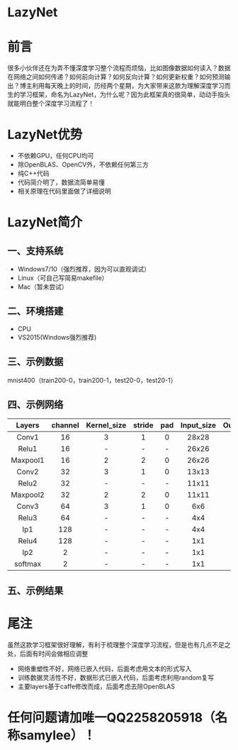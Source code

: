 # LazyNet
# 前言
很多小伙伴还在为弄不懂深度学习整个流程而烦恼，比如图像数据如何读入？数据在网络之间如何传递？如何前向计算？如何反向计算？如何更新权重？如何预测输出？博主利用每天晚上的时间，历经两个星期，为大家带来这款为理解深度学习而生的学习框架，命名为LazyNet，为什么呢？因为此框架真的很简单，动动手指头就能明白整个深度学习流程了！

# LazyNet优势
* 不依赖GPU，任何CPU均可
* 除OpenBLAS、OpenCV外，不依赖任何第三方
* 纯C++代码
* 代码简介明了，数据流简单易懂
* 相关原理在代码里面做了详细说明

# LazyNet简介
## 一、支持系统
* Windows7/10（强烈推荐，因为可以直观调试）
* Linux（可自己写简易makefile）
* Mac（暂未尝试）
## 二、环境搭建
* CPU
* VS2015(Windows强烈推荐)
## 三、示例数据
mnist400（train200-0，train200-1，test20-0，test20-1）
## 四、示例网络
| Layers | channel | Kernel_size | stride | pad | Input_size | Output_size |
|:------:|:------:|:------:|:------:|:------:|:------:|:------:|
| Conv1  | 16 | 3 |  1  |  0  |  28x28  |  26x26  |
| Relu1  | 16 |  - |  -  |  -  |   26x26 |  26x26  |
| Maxpool1 | 16 |  2 |  2  |  0  |  26x26  |  13x13  |
| Conv2 | 32 |  3 |  1  |  0  |  13x13   |  11x11   |
| Relu2 | 32  |  - |  -  |  -  |  11x11   |  11x11   |
| Maxpool2 | 32  |  2 |  2  |  0  | 11x11  |  6x6  |
| Conv3 | 64  |  3 |  1  |  0  |  6x6  | 4x4   |
| Relu3 | 64  |  - |  -  |  -  |  4x4  | 4x4   |
| Ip1 | 128 |   - |  -  |  -  | 4x4   |  1x1  |
| Relu4 | 128  |  -| -   |  -  |  1x1  |  1x1  |
| Ip2 | 2  |  - |  -  |  -  | 1x1   |  1x1  |
| softmax | 2  |  - |  -  |  -  |  1x1  |  1x1  |

## 五、示例结果

# 尾注
虽然这款学习框架很好理解，有利于梳理整个深度学习流程，但是也有几点不足之处，后面有时间会做相应调整

* 网络重塑性不好，网络已嵌入代码，后面考虑用文本的形式写入
* 训练数据灵活性不好，数据形式已嵌入代码，后面考虑利用random复写
* 主要layers基于caffe修改而成，后面考虑去除OpenBLAS


# 任何问题请加唯一QQ2258205918（名称samylee）！
